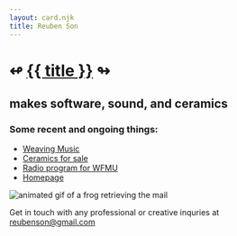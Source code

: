```yaml
---
layout: card.njk
title: Reuben Son
---
```

# ↫ [{{ title }}](/) ↬
## makes software, sound, and ceramics

### Some recent and ongoing things:

- [Weaving Music](/weaving)
- [Ceramics for sale](https://sonceramics.etsy.com)
- [Radio program for WFMU](https://wfmu.org/playlists/shows/119916)
- [Homepage](https://reubenson.com)

<img src="https://reubenson-portfolio.s3.us-east-1.amazonaws.com/assets/frogmail.gif" alt="animated gif of a frog retrieving the mail" class="mail-gif" />
<!-- gif courtesy of https://frogina.tripod.com -->

Get in touch with any professional or creative inquries at <a href="mailto:reubenson@gmail.com" class="mail">reubenson@gmail.com</a>

